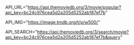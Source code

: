 API_URL="https://api.themoviedb.org/3/movie/popular?api_key=bc24c976cea5d2a205d5252ab187ef7b"

API_IMG="https://image.tmdb.org/t/p/w500/"

API_SEARCH="https://api.themoviedb.org/3/search/movie?api_key=bc24c976cea5d2a205d5252ab187ef7b&query"


<!-- https://api.themoviedb.org/3/search/movie?api_key=<<api_key>>&language=en-US&page=1&include_adult=false -->